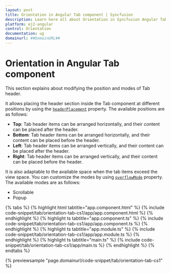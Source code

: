 ```yaml
---
layout: post
title: Orientation in Angular Tab component | Syncfusion
description: Learn here all about Orientation in Syncfusion Angular Tab component of Syncfusion Essential JS 2 and more.
platform: ej2-angular
control: Orientation 
documentation: ug
domainurl: ##DomainURL##
---
```


# Orientation in Angular Tab component

This section explains about modifying the position and modes of Tab header.

It allows placing the header section inside the Tab component at different positions by using the  [`headerPlacement`](https://ej2.syncfusion.com/angular/documentation/api/tab#headerplacement) property. The available positions are as follows:

* **Top**: Tab header items can be arranged horizontally, and their content can be placed after the header.
* **Bottom**: Tab header items can be arranged horizontally, and their content can be placed before the header.
* **Left**: Tab header items can be arranged vertically, and their content can be placed after the header.
* **Right**: Tab header items can be arranged vertically, and their content can be placed before the header.

It is also adaptable to the available space when the tab items exceed the view space. You can customize the modes by using [`overflowMode`](https://ej2.syncfusion.com/angular/documentation/api/tab#overflowmode) property. The available modes are as follows:

* Scrollable
* Popup

{% tabs %}
{% highlight html tabtitle="app.component.html" %}
{% include code-snippet/tab/orientation-tab-cs1/app/app.component.html %}
{% endhighlight %}
{% highlight ts tabtitle="app.component.ts" %}
{% include code-snippet/tab/orientation-tab-cs1/app/app.component.ts %}
{% endhighlight %}
{% highlight ts tabtitle="app.module.ts" %}
{% include code-snippet/tab/orientation-tab-cs1/app/app.module.ts %}
{% endhighlight %}
{% highlight ts tabtitle="main.ts" %}
{% include code-snippet/tab/orientation-tab-cs1/app/main.ts %}
{% endhighlight %}
{% endtabs %}
  
{% previewsample "page.domainurl/code-snippet/tab/orientation-tab-cs1" %}
